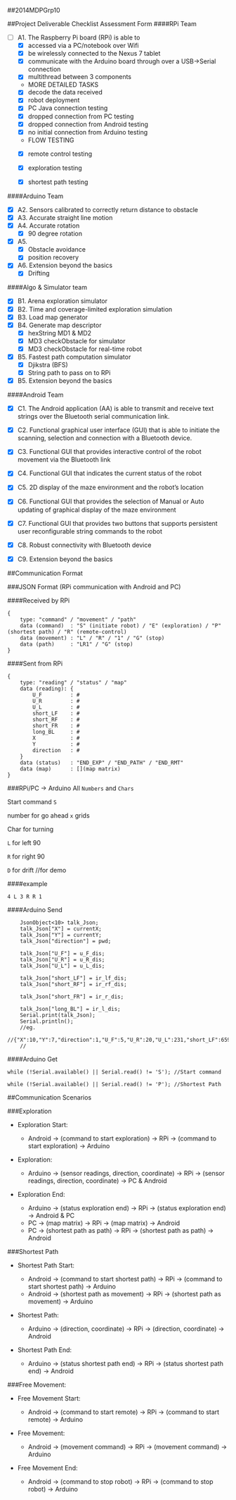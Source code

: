 ##2014MDPGrp10

##Project Deliverable Checklist Assessment Form
####RPi Team
- [ ] A1. The Raspberry Pi board (RPi) is able to
    - [x] accessed via a PC/notebook over Wifi
    - [x] be wirelessly connected to the Nexus 7 tablet
    - [x] communicate with the Arduino board through over a USB->Serial connection
    - [X] multithread between 3 components
    - MORE DETAILED TASKS
    - [X] decode the data received
    - [X] robot deployment
    - [X] PC Java connection testing
    - [X] dropped connection from PC testing
    - [X] dropped connection from Android testing
    - [X] no initial connection from Arduino testing
    - FLOW TESTING
    - [X] remote control testing
    - [X] exploration testing
    - [X] shortest path testing

 
####Arduino Team
- [x] A2. Sensors calibrated to correctly return distance to obstacle
- [x] A3. Accurate straight line motion
- [X] A4. Accurate rotation
    - [x] 90 degree rotation
- [X] A5.
    - [x]  Obstacle avoidance
    - [x]  position recovery
- [X] A6. Extension beyond the basics
    - [X] Drifting

####Algo & Simulator team
- [x] B1. Arena exploration simulator
- [x] B2. Time and coverage-limited exploration simulation
- [x] B3. Load map generator
- [x] B4. Generate map descriptor
    - [x] hexString MD1 & MD2
    - [x] MD3 checkObstacle for simulator
    - [x] MD3 checkObstacle for real-time robot
- [x] B5. Fastest path computation simulator
    - [x] Djikstra (BFS)
    - [x] String path to pass on to RPi
- [X] B5. Extension beyond the basics

####Android Team
- [x] C1. The Android application (AA) is able to transmit and receive text strings over the Bluetooth serial communication link.
- [x] C2. Functional graphical user interface (GUI) that is able to initiate the scanning, selection and connection with a Bluetooth device.
- [x] C3. Functional GUI that provides interactive control of the robot movement via the Bluetooth link
- [x] C4. Functional GUI that indicates the current status of the robot
- [x] C5. 2D display of the maze environment and the robot’s location
- [x] C6. Functional GUI that provides the selection of Manual or Auto updating of graphical display of the maze environment
- [x] C7. Functional GUI that provides two buttons that supports persistent user reconfigurable string commands to the robot
- [x] C8. Robust connectivity with Bluetooth device
- [x] C9. Extension beyond the basics


##Communication Format

###JSON Format (RPi communication with Android and PC)

####Received by RPi
```
{
	type: "command" / "movement" / "path"
	data (command)	: "S" (initiate robot) / "E" (exploration) / "P" (shortest path) / "R" (remote-control)
	data (movement)	: "L" / "R" / "1" / "G" (stop)
    data (path)     : "LR1" / "G" (stop)
}
```
####Sent from RPi
```
{
	type: "reading" / "status" / "map"
	data (reading): {
		U_F		    : #
		U_R	        : #
		U_L	        : #
		short_LF	: #
		short_RF	: #
		short_FR	: #
		long_BL		: #
        X           : #
        Y           : #
        direction   : #
	}
	data (status)   : "END_EXP" / "END_PATH" / "END_RMT"
    data (map)      : [](map matrix)
}

```

###RPi/PC -> Arduino
All ```Numbers``` and ```Chars```

Start command ```S```

number for go ahead ```x``` grids

Char for turning

```L``` for left 90

```R``` for right 90

```D``` for drift //for demo

####example
```
4 L 3 R R 1
```

####Arduino Send
```Arduino
    JsonObject<10> talk_Json;
    talk_Json["X"] = currentX;
    talk_Json["Y"] = currentY;
    talk_Json["direction"] = pwd;

    talk_Json["U_F"] = u_F_dis;
    talk_Json["U_R"] = u_R_dis;
    talk_Json["U_L"] = u_L_dis;

    talk_Json["short_LF"] = ir_lf_dis;
    talk_Json["short_RF"] = ir_rf_dis;

    talk_Json["short_FR"] = ir_r_dis;

    talk_Json["long_BL"] = ir_l_dis;
    Serial.print(talk_Json);
    Serial.println();
    //eg.
    //{"X":10,"Y":7,"direction":1,"U_F":5,"U_R":20,"U_L":231,"short_LF":659,"short_RF":608,"short_FR":354,"long_BL":216}
    //
```
####Arduino Get
```Arduino
while (!Serial.available() || Serial.read() != 'S'); //Start command

while (!Serial.available() || Serial.read() != 'P'); //Shortest Path
```

##Communication Scenarios

###Exploration
* Exploration Start:
    * Android -> (command to start exploration) -> RPi -> (command to start exploration) -> Arduino

* Exploration:
    * Arduino -> (sensor readings, direction, coordinate) -> RPi -> (sensor readings, direction, coordinate) -> PC & Android

* Exploration End:
    * Arduino -> (status exploration end) -> RPi -> (status exploration end) -> Android & PC 
    * PC -> (map matrix) -> RPi -> (map matrix) -> Android
    * PC -> (shortest path as path) -> RPi -> (shortest path as path) -> Android

###Shortest Path
* Shortest Path Start:
    * Android -> (command to start shortest path) -> RPi -> (command to start shortest path) -> Arduino
    * Android -> (shortest path as movement) -> RPi -> (shortest path as movement) -> Arduino

* Shortest Path:
    * Arduino -> (direction, coordinate) -> RPi -> (direction, coordinate) -> Android

* Shortest Path End:
    * Arduino -> (status shortest path end) -> RPi -> (status shortest path end) -> Android 

###Free Movement:
* Free Movement Start:
    * Android -> (command to start remote) -> RPi -> (command to start remote) -> Arduino

* Free Movement:
    * Android -> (movement command) -> RPi -> (movement command) -> Arduino

* Free Movement End:
    * Android -> (command to stop robot) -> RPi -> (command to stop robot) -> Arduino

